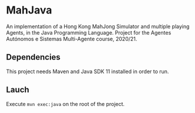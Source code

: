 # MahJava
An implementation of a Hong Kong MahJong Simulator and multiple playing Agents, in the Java Programming Language.
Project for the Agentes Autónomos e Sistemas Multi-Agente course, 2020/21. 

## Dependencies
This project needs Maven and Java SDK 11 installed in order to run.

## Lauch
Execute `mvn exec:java` on the root of the project.


